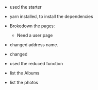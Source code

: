 
- used the starter
- yarn installed, to install the dependencies

- Brokedown the pages:
  - Need a user page
- changed address name.
- changed
- used the reduced function
- list the Albums
- list the photos
